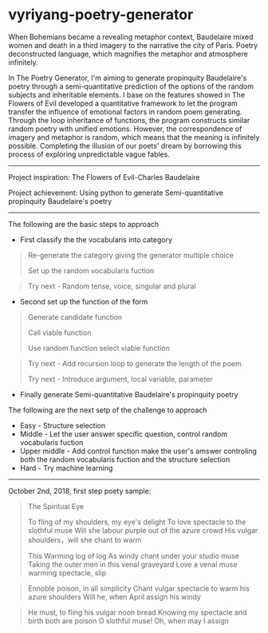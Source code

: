 # vyriyang-poetry-generator

When Bohemians became a revealing metaphor context, Baudelaire mixed women and death in a third imagery to the narrative the city of Paris. Poetry deconstructed language, which magnifies the metaphor and atmosphere infinitely.

In The Poetry Generator, I'm aiming to generate propinquity Baudelaire's poetry through a semi-quantitative prediction of the options of the random subjects and inheritable elements. I base on the features showed in The Flowers of Evil developed a quantitative framework to let the program transfer the influence of emotional factors in random poem generating. Through the loop inheritance of functions, the program constructs similar random poetry with unified emotions. However, the correspondence of imagery and metaphor is random, which means that the meaning is infinitely possible. Completing the illusion of our poets' dream by borrowing this process of exploring unpredictable vague fables.

---

Project inspiration: The Flowers of Evil-Charles Baudelaire

Project achievement: Using python to generate Semi-quantitative propinquity Baudelaire's poetry 

---

The following are the basic steps to approach
* First classify the the vocabularis into category
> Re-generate the category giving the generator multiple choice
>
> Set up the random vocabularis fuction

> Try next - Random tense, voice, singular and plural

* Second set up the function of the form
> Generate candidate function
>
> Call viable function
>
> Use random function select viable function

> Try next - Add recursion loop to generate the length of the poem
>
> Try next - Introduce argument, local variable, parameter

* Finally generate Semi-quantitative Baudelaire's propinquity poetry 




The following are the next setp of the challenge to approach
* Easy - Structure selection
* Middle - Let the user answer specific question, control random vocabularis fuction
* Upper middle - Add control function make the user's amswer controling both the random vocabularis fuction and the structure selection 
* Hard - Try machine learning

---


October 2nd, 2018, first step poety sample:


>The Spiritual Eye
>
>
>To fling of my shoulders, my eye's delight
>To love spectacle to the slothful muse
>Will she labour purple out of the azure crowd
>His vulgar shoulders，will she chant to warm
>
>This Warming log of log
>As windy chant under your studio muse
>Taking the outer men in this venal graveyard
>Love a venal muse warming spectacle, slip

>Ennoble poison, in all simplicity
>Chant vulgar spectacle to warm his azure shoulders
>Will he, when April assign his windy

>He must, to fling his vulgar noon bread
>Knowing my spectacle and birth both are poison
>O slothful muse! Oh, when may I assign
